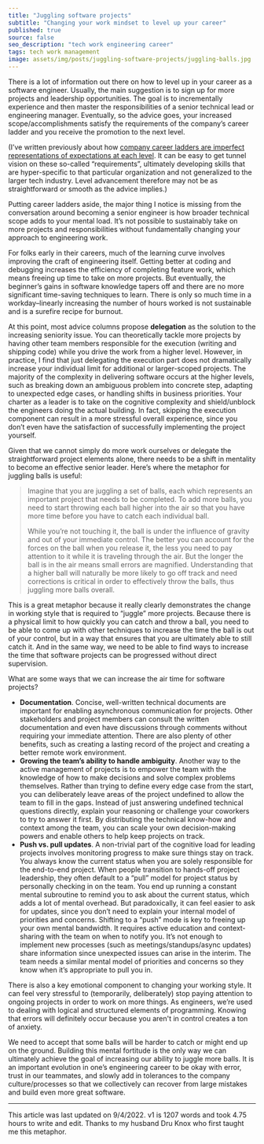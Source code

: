 ```yaml
---
title: "Juggling software projects"
subtitle: "Changing your work mindset to level up your career"
published: true
source: false
seo_description: "tech work engineering career"
tags: tech work management
image: assets/img/posts/juggling-software-projects/juggling-balls.jpg
---
```


There is a lot of information out there on how to level up in your career as a software engineer. Usually, the main suggestion is to sign up for more projects and leadership opportunities. The goal is to incrementally experience and then master the responsibilities of a senior technical lead or engineering manager. Eventually, so the advice goes, your increased scope/accomplishments satisfy the requirements of the company’s career ladder and you receive the promotion to the next level.

(I’ve written previously about how [company career ladders are imperfect representations of expectations at each level](/blog/2022/03/11/engineering-ladder/). It can be easy to get tunnel vision on these so-called “requirements”, ultimately developing skills that are hyper-specific to that particular organization and not generalized to the larger tech industry. Level advancement therefore may not be as straightforward or smooth as the advice implies.)

Putting career ladders aside, the major thing I notice is missing from the conversation around becoming a senior engineer is how broader technical scope adds to your mental load. It’s not possible to sustainably take on more projects and responsibilities without fundamentally changing your approach to engineering work.

For folks early in their careers, much of the learning curve involves improving the craft of engineering itself. Getting better at coding and debugging increases the efficiency of completing feature work, which means freeing up time to take on more projects. But eventually, the beginner’s gains in software knowledge tapers off and there are no more significant time-saving techniques to learn. There is only so much time in a workday–linearly increasing the number of hours worked is not sustainable and is a surefire recipe for burnout.

At this point, most advice columns propose **delegation** as the solution to the increasing seniority issue. You can theoretically tackle more projects by having other team members responsible for the execution (writing and shipping code) while you drive the work from a higher level. However, in practice, I find that just delegating the execution part does not dramatically increase your individual limit for additional or larger-scoped projects. The majority of the complexity in delivering software occurs at the higher levels, such as breaking down an ambiguous problem into concrete step, adapting to unexpected edge cases, or handling shifts in business priorities. Your charter as a leader is to take on the cognitive complexity and shield/unblock the engineers doing the actual building. In fact, skipping the execution component can result in a more stressful overall experience, since you don’t even have the satisfaction of successfully implementing the project yourself.

Given that we cannot simply do more work ourselves or delegate the straightforward project elements alone, there needs to be a shift in mentality to become an effective senior leader. Here’s where the metaphor for juggling balls is useful:

> Imagine that you are juggling a set of balls, each which represents an important project that needs to be completed. To add more balls, you need to start throwing each ball higher into the air so that you have more time before you have to catch each individual ball.
> 
> While you’re not touching it, the ball is under the influence of gravity and out of your immediate control. The better you can account for the forces on the ball when you release it, the less you need to pay attention to it while it is traveling through the air. But the longer the ball is in the air means small errors are magnified. Understanding that a higher ball will naturally be more likely to go off track and need corrections is critical in order to effectively throw the balls, thus juggling more balls overall.

This is a great metaphor because it really clearly demonstrates the change in working style that is required to “juggle” more projects. Because there is a physical limit to how quickly you can catch and throw a ball, you need to be able to come up with other techniques to increase the time the ball is out of your control, but in a way that ensures that you are ultimately able to still catch it. And in the same way, we need to be able to find ways to increase the time that software projects can be progressed without direct supervision.

What are some ways that we can increase the air time for software projects?

- **Documentation**. Concise, well-written technical documents are important for enabling asynchronous communication for projects. Other stakeholders and project members can consult the written documentation and even have discussions through comments without requiring your immediate attention. There are also plenty of other benefits, such as creating a lasting record of the project and creating a better remote work environment.
- **Growing the team’s ability to handle ambiguity**. Another way to the active management of projects is to empower the team with the knowledge of how to make decisions and solve complex problems themselves. Rather than trying to define every edge case from the start, you can deliberately leave areas of the project undefined to allow the team to fill in the gaps. Instead of just answering undefined technical questions directly, explain your reasoning or challenge your coworkers to try to answer it first. By distributing the technical know-how and context among the team, you can scale your own decision-making powers and enable others to help keep projects on track.
- **Push vs. pull updates**. A non-trivial part of the cognitive load for leading projects involves monitoring progress to make sure things stay on track. You always know the current status when you are solely responsible for the end-to-end project. When people transition to hands-off project leadership, they often default to a “pull” model for project status by personally checking in on the team. You end up running a constant mental subroutine to remind you to ask about the current status, which adds a lot of mental overhead. But paradoxically, it can feel easier to ask for updates, since you don’t need to explain your internal model of priorities and concerns. Shifting to a “push” mode is key to freeing up your own mental bandwidth. It requires active education and context-sharing with the team on when to notify you. It’s not enough to implement new processes (such as meetings/standups/async updates) share information since unexpected issues can arise in the interim. The team needs a similar mental model of priorities and concerns so they know when it’s appropriate to pull you in.

There is also a key emotional component to changing your working style. It can feel very stressful to (temporarily, deliberately) stop paying attention to ongoing projects in order to work on more things. As engineers, we’re used to dealing with logical and structured elements of programming. Knowing that errors will definitely occur because you aren't in control creates a ton of anxiety.

We need to accept that some balls will be harder to catch or might end up on the ground. Building this mental fortitude is the only way we can ultimately achieve the goal of increasing our ability to juggle more balls. It is an important evolution in one’s engineering career to be okay with error, trust in our teammates, and slowly add in tolerances to the company culture/processes so that we collectively can recover from large mistakes and build even more great software. 

<hr class="section-divider" />

<footer>This article was last updated on 9/4/2022. v1 is 1207 words and took 4.75 hours to write and edit. Thanks to my husband Dru Knox who first taught me this metaphor.</footer>
